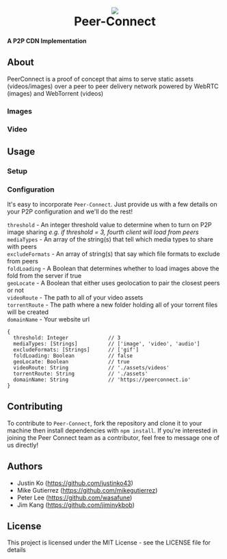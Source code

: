 <h1 align="center">
  <a href="https://github.com/peer-connect/peer-connect">
    <img src="https://justinko43.github.io/03_300%20DPI.png">
  </a>
  <br>
  Peer-Connect
  <br>
</h1>

<h4 align="left">A P2P CDN Implementation</h4>

## About
PeerConnect is a proof of concept that aims to serve static assets (videos/images) over a peer to peer delivery network powered by WebRTC (images) and WebTorrent (videos)
### Images
### Video

## Usage
### Setup
### Configuration
It's easy to incorporate `Peer-Connect`. Just provide us with a few details on your P2P configuration and we'll do the rest!

```threshold``` - An integer threshold value to determine when to turn on P2P image sharing <i>e.g. if threshold = 3, fourth client will load from peers</i>
<br>```mediaTypes``` - An array of the string(s) that tell which media types to share with peers
<br>```excludeFormats``` - An array of string(s) that say which file formats to exclude from peers
<br>```foldLoading``` - A Boolean that determines whether to load images above the fold from the server if true
<br>```geoLocate``` - A Boolean that either uses geolocation to pair the closest peers or not
<br>```videoRoute``` - The path to all of your video assets
<br>```torrentRoute``` - The path where a new folder holding all of your torrent files will be created
<br>```domainName``` - Your website url
```
{
  threshold: Integer             // 3
  mediaTypes: [Strings]          // ['image', 'video', 'audio']
  excludeFormats: [Strings]      // ['gif']
  foldLoading: Boolean           // false
  geoLocate: Boolean             // true
  videoRoute: String             // './assets/videos'
  torrentRoute: String           // './assets'
  domainName: String             // 'https://peerconnect.io'
}
```

## Contributing
To contribute to `Peer-Connect`, fork the repository and clone it to your machine then install dependencies with `npm install`. If you're interested in joining the Peer Connect team as a contributor, feel free to message one of us directly!
## Authors
- Justin Ko (https://github.com/justinko43)
- Mike Gutierrez (https://github.com/mikegutierrez)
- Peter Lee (https://github.com/wasafune)
- Jim Kang (https://github.com/jiminykbob)

## License
This project is licensed under the MIT License - see the LICENSE file for details